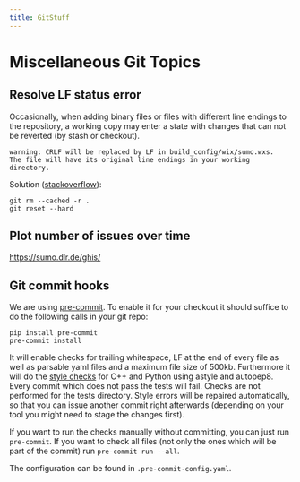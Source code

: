 ```yaml
---
title: GitStuff
---
```


# Miscellaneous Git Topics

## Resolve LF status error

Occasionally, when adding binary files or files with different line endings to the
repository, a working copy may enter a state with changes that can not
be reverted (by stash or checkout).

```
warning: CRLF will be replaced by LF in build_config/wix/sumo.wxs.
The file will have its original line endings in your working directory.
```

Solution
([stackoverflow](https://stackoverflow.com/questions/1967370/git-replacing-lf-with-crlf)):

```
git rm --cached -r .
git reset --hard
```

## Plot number of issues over time

https://sumo.dlr.de/ghis/


## Git commit hooks

We are using [pre-commit](https://pre-commit.com). To enable it for your checkout it should suffice to do
the following calls in your git repo:

```
pip install pre-commit
pre-commit install
```

It will enable checks for trailing whitespace, LF at the end of every file as well as parsable yaml files
and a maximum file size of 500kb. Furthermore it will do the [style checks](CodeStyle.md) for C++ and Python
using astyle and autopep8. Every commit which does not pass the tests will fail.
Checks are not performed for the tests directory. Style errors will
be repaired automatically, so that you can issue another commit right afterwards
(depending on your tool you might need to stage the changes first).

If you want to run the checks manually without committing,
you can just run `pre-commit`. If you want to check all files (not only the ones which will be part of the commit)
run `pre-commit run --all`.

The configuration can be found in `.pre-commit-config.yaml`.
